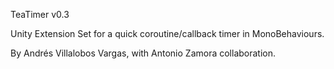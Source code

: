TeaTimer v0.3

Unity Extension Set for a quick coroutine/callback timer in MonoBehaviours.

By Andrés Villalobos Vargas, with Antonio Zamora collaboration.

